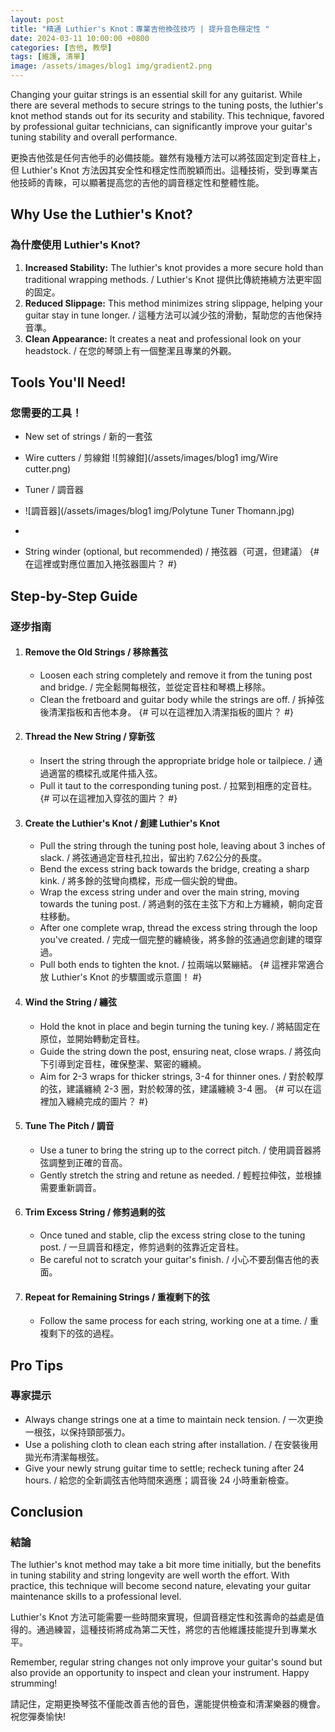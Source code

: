```yaml
---
layout: post 
title: "精通 Luthier's Knot：專業吉他換弦技巧 | 提升音色穩定性 " 
date: 2024-03-11 10:00:00 +0800 
categories: [吉他, 教學]
tags: [維護, 清單] 
image: /assets/images/blog1 img/gradient2.png
---
```



Changing your guitar strings is an essential skill for any guitarist. While there are several methods to secure strings to the tuning posts, the luthier's knot method stands out for its security and stability. This technique, favored by professional guitar technicians, can significantly improve your guitar's tuning stability and overall performance.

更換吉他弦是任何吉他手的必備技能。雖然有幾種方法可以將弦固定到定音柱上，但 Luthier's Knot 方法因其安全性和穩定性而脫穎而出。這種技術，受到專業吉他技師的青睞，可以顯著提高您的吉他的調音穩定性和整體性能。

## Why Use the Luthier's Knot?
### 為什麼使用 Luthier's Knot?

1.  **Increased Stability:** The luthier's knot provides a more secure hold than traditional wrapping methods. / Luthier's Knot 提供比傳統捲繞方法更牢固的固定。
2.  **Reduced Slippage:** This method minimizes string slippage, helping your guitar stay in tune longer. / 這種方法可以減少弦的滑動，幫助您的吉他保持音準。
3.  **Clean Appearance:** It creates a neat and professional look on your headstock. / 在您的琴頭上有一個整潔且專業的外觀。

## Tools You'll Need!
### 您需要的工具！

*   New set of strings / 新的一套弦
*   Wire cutters / 剪線鉗
     ![剪線鉗](/assets/images/blog1 img/Wire cutter.png)

*   Tuner / 調音器
*   ![調音器](/assets/images/blog1 img/Polytune Tuner Thomann.jpg)
*   
*   String winder (optional, but recommended) / 捲弦器（可選，但建議）
    {# 在這裡或對應位置加入捲弦器圖片？ #}

## Step-by-Step Guide
### 逐步指南

1.  #### Remove the Old Strings / 移除舊弦
    *   Loosen each string completely and remove it from the tuning post and bridge. / 完全鬆開每根弦，並從定音柱和琴橋上移除。
    *   Clean the fretboard and guitar body while the strings are off. / 拆掉弦後清潔指板和吉他本身。
    {# 可以在這裡加入清潔指板的圖片？ #}

2.  #### Thread the New String / 穿新弦
    *   Insert the string through the appropriate bridge hole or tailpiece. / 通過適當的橋樑孔或尾件插入弦。
    *   Pull it taut to the corresponding tuning post. / 拉緊到相應的定音柱。
    {# 可以在這裡加入穿弦的圖片？ #}

3.  #### Create the Luthier's Knot / 創建 Luthier's Knot
    *   Pull the string through the tuning post hole, leaving about 3 inches of slack. / 將弦通過定音柱孔拉出，留出約 7.62公分的長度。
    *   Bend the excess string back towards the bridge, creating a sharp kink. / 將多餘的弦彎向橋樑，形成一個尖銳的彎曲。
    *   Wrap the excess string under and over the main string, moving towards the tuning post. / 將過剩的弦在主弦下方和上方纏繞，朝向定音柱移動。
    *   After one complete wrap, thread the excess string through the loop you've created. / 完成一個完整的纏繞後，將多餘的弦通過您創建的環穿過。
    *   Pull both ends to tighten the knot. / 拉兩端以緊繃結。
    {# 這裡非常適合放 Luthier's Knot 的步驟圖或示意圖！ #}

4.  #### Wind the String / 纏弦
    *   Hold the knot in place and begin turning the tuning key. / 將結固定在原位，並開始轉動定音柱。
    *   Guide the string down the post, ensuring neat, close wraps. / 將弦向下引導到定音柱，確保整潔、緊密的纏繞。
    *   Aim for 2-3 wraps for thicker strings, 3-4 for thinner ones. / 對於較厚的弦，建議纏繞 2-3 圈，對於較薄的弦，建議纏繞 3-4 圈。
    {# 可以在這裡加入纏繞完成的圖片？ #}

5.  #### Tune The Pitch / 調音
    *   Use a tuner to bring the string up to the correct pitch. / 使用調音器將弦調整到正確的音高。
    *   Gently stretch the string and retune as needed. / 輕輕拉伸弦，並根據需要重新調音。

6.  #### Trim Excess String / 修剪過剩的弦
    *   Once tuned and stable, clip the excess string close to the tuning post. / 一旦調音和穩定，修剪過剩的弦靠近定音柱。
    *   Be careful not to scratch your guitar's finish. / 小心不要刮傷吉他的表面。

7.  #### Repeat for Remaining Strings / 重複剩下的弦
    *   Follow the same process for each string, working one at a time. / 重複剩下的弦的過程。

## Pro Tips
### 專家提示

*   Always change strings one at a time to maintain neck tension. / 一次更換一根弦，以保持頸部張力。
*   Use a polishing cloth to clean each string after installation. / 在安裝後用拋光布清潔每根弦。
*   Give your newly strung guitar time to settle; recheck tuning after 24 hours. / 給您的全新調弦吉他時間來適應；調音後 24 小時重新檢查。

## Conclusion
### 結論

The luthier's knot method may take a bit more time initially, but the benefits in tuning stability and string longevity are well worth the effort. With practice, this technique will become second nature, elevating your guitar maintenance skills to a professional level.

Luthier's Knot 方法可能需要一些時間來實現，但調音穩定性和弦壽命的益處是值得的。通過練習，這種技術將成為第二天性，將您的吉他維護技能提升到專業水平。

Remember, regular string changes not only improve your guitar's sound but also provide an opportunity to inspect and clean your instrument. Happy strumming!

請記住，定期更換琴弦不僅能改善吉他的音色，還能提供檢查和清潔樂器的機會。祝您彈奏愉快!